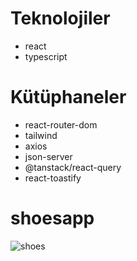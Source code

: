# Teknolojiler

- react
- typescript

# Kütüphaneler

- react-router-dom
- tailwind
- axios
- json-server
- @tanstack/react-query
- react-toastify
# shoesapp
![shoes](https://github.com/user-attachments/assets/cac1f12d-1218-4e69-b33e-3bee3b89201f)
